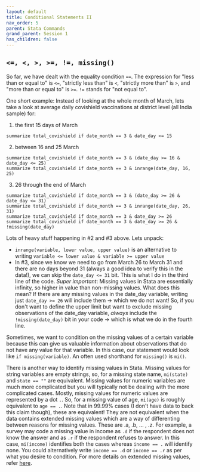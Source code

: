 ```yaml
---
layout: default
title: Conditional Statements II
nav_order: 5
parent: Stata Commands
grand_parent: Session 1
has_children: false
---
```



## ``<=, <, >, >=, !=, missing()``

So far, we have dealt with the equality condition ``==``. The expression for "less than or equal to" is ``<=``, "strictly less than" is ``<``, "strictly more than" is ``>``, and "more than or equal to" is ``>=``. ``!=`` stands for "not equal to".

One short example: Instead of looking at the whole month of March, lets take a look at average daily covishield vaccinations at district level (all India sample) for:

1. the first 15 days of March 

```
summarize total_covishield if date_month == 3 & date_day <= 15
```

2. between 16 and 25 March 

```
summarize total_covishield if date_month == 3 & (date_day >= 16 & date_day <= 25)
summarize total_covishield if date_month == 3 & inrange(date_day, 16, 25)
```

3. 26 through the end of March

```
summarize total_covishield if date_month == 3 & (date_day >= 26 & date_day <= 31)
summarize total_covishield if date_month == 3 & inrange(date_day, 26, 31)
summarize total_covishield if date_month == 3 & date_day >= 26
summarize total_covishield if date_month == 3 & date_day >= 26 & !missing(date_day)
```

Lots of heavy stuff happening in #2 and #3 above. Lets unpack:

- ``inrange(variable, lower value, upper value)`` is an alternative to writing ``variable <= lower value & variable >= upper value``
- In #3, since we know we need to go from March 26 to March 31 and there are no days beyond 31 (always a good idea to verify this in the data!), we can skip the ``date_day <= 31`` bit. This is what I do in the third line of the code. *Super important*: Missing values in Stata are essentially infinity, so higher in value than non-missing values. What does this mean? If there are any missing values in the date_day variable, writing just ``date_day >= 26`` will include them -> which we do not want! So, if you don't want to define the upper limit but want to exclude missing observations of the date_day variable, *always* include the ``!missing(date_day)`` bit in your code -> which is what we do in the fourth line.  

Sometimes, we want to condition on the missing values of a certain variable because this can give us valuable information about observations that do not have any value for that variable. In this case, our statement would look like ``if missing(variable)``. An often used shorthand for ``missing()`` is ``mi()``.

There is another way to identify missing values in Stata. Missing values for string variables are empty strings, so, for a missing state name, ``mi(state)`` and ``state == ""`` are equivalent. Missing values for numeric variables are much more complicated but you will typically not be dealing with the more complicated cases. Mostly, missing values for numeric values are represented by a dot ``.``. So, for a missing value of age, ``mi(age)`` is roughly equivalent to ``age == .``. Note that in 99.99% cases (I don't have data to back this claim though), these are equivalent! They are not equivalent when the data contains extended missing values which are a way of differenting between reasons for missing values. These are .a, .b, ... , .z. For example, a survey may code a missing value in income as ``.d`` if the respondent does not know the answer and as ``.r`` if the respondent refuses to answer. In this case, ``mi(income)`` identifies both the cases whereas ``income == .`` will identify none. You could alternatively write ``income == .d`` or ``income == .r`` as per what you desire to condition. For more details on extended missing values, refer [here](https://povertyaction.github.io/guides/cleaning/variablemanagement/missingvalues/#extended-missing-values-in-stata).

